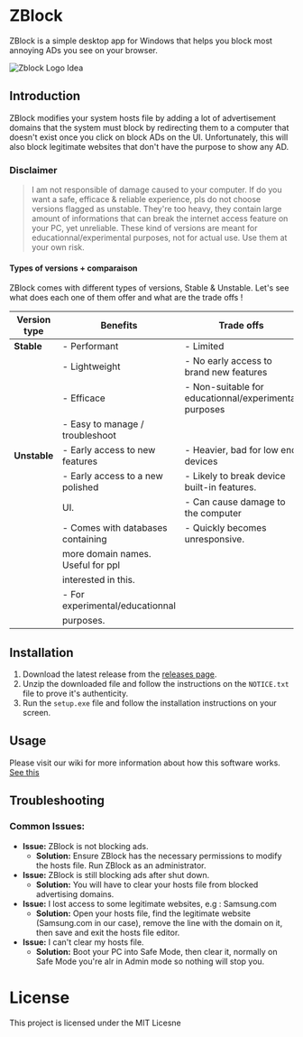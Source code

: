 # ZBlock

ZBlock is a simple desktop app for Windows that helps you block most annoying ADs you see on your browser.

![Zblock Logo Idea](https://github.com/user-attachments/assets/3002e563-610b-4d40-8f5d-146eb8b7c080)

## Introduction

ZBlock modifies your system hosts file by adding a lot of advertisement domains that the system must block by redirecting them to a computer that doesn't exist once you click on block ADs on the UI. Unfortunately, this will also block legitimate websites that don't have the purpose to show any AD.

### Disclaimer
>  I am not responsible of damage caused to your computer. If do you want a safe, efficace & reliable experience, pls do not choose versions flagged as unstable. They're too heavy, they contain large amount of informations that can break the internet access feature on your PC, yet unreliable. These kind of versions are meant for educationnal/experimental purposes, not for actual use. Use them at your own risk.

#### Types of versions + comparaison
ZBlock comes with different types of versions, Stable & Unstable. Let's see what does each one of them offer and what are the trade offs !

| Version type | Benefits                         | Trade offs                                            |
|--------------|----------------------------------|-------------------------------------------------------|
| **Stable**   | - Performant                     | - Limited                                             |
|              | - Lightweight                    | - No early access to brand new features               |
|              | - Efficace                       | - Non-suitable for educationnal/experimental purposes |
|              | - Easy to manage / troubleshoot  |                                                       |
| **Unstable** | - Early access to new features   | - Heavier, bad for low end devices                    |
|              | - Early access to a new polished | - Likely to break device built-in features.           |
|              | UI.                              | - Can cause damage to the computer                    |
|              | - Comes with databases containing| - Quickly becomes unresponsive.                       |
|              | more domain names. Useful for ppl|                                                       |
|              | interested in this.              |                                                       |
|              | - For experimental/educationnal  |                                                       |
|              | purposes.                        |                                                       |

## Installation

1. Download the latest release from the [releases page](https://github.com/ObjectiveVirtual/ZBlock/releases).
2. Unzip the downloaded file and follow the instructions on the `NOTICE.txt` file to prove it's authenticity.
3. Run the `setup.exe` file and follow the installation instructions on your screen.

## Usage
Please visit our wiki for more information about how this software works. [See this](https://github.com/ObjectiveVirtual/ZBlock/wiki/)

## Troubleshooting

### Common Issues:

- **Issue:** ZBlock is not blocking ads.
  - **Solution:** Ensure ZBlock has the necessary permissions to modify the hosts file. Run ZBlock as an administrator.
- **Issue:** ZBlock is still blocking ads after shut down.
  - **Solution:** You will have to clear your hosts file from blocked advertising domains.
- **Issue:** I lost access to some legitimate websites, e.g : Samsung.com
  - **Solution:** Open your hosts file, find the legitimate website (Samsung.com in our case), remove the line with the domain on it, then save and exit the hosts file editor.
- **Issue:** I can't clear my hosts file.
  - **Solution:** Boot your PC into Safe Mode, then clear it, normally on Safe Mode you're alr in Admin mode so nothing will stop you.

# License

This project is licensed under the MIT Licesne
